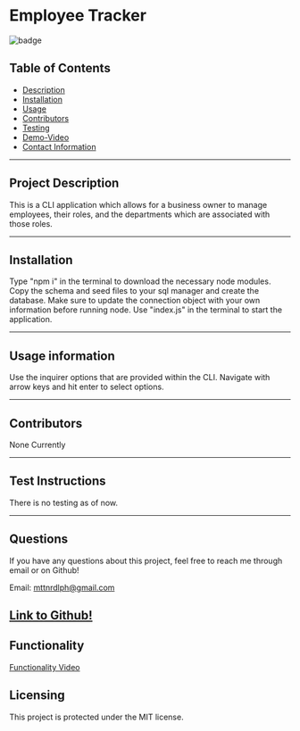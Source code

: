 # Employee Tracker

![badge](https://img.shields.io/badge/License-MIT-brightgreen)

## Table of Contents

- [Description](#project-description)
- [Installation](#installation)
- [Usage](#usage-information)
- [Contributors](#contributors)
- [Testing](#test-instructions)
- [Demo-Video](#functionality)
- [Contact Information](#questions)

---

## Project Description

This is a CLI application which allows for a business owner to manage employees, their roles, and the departments which are associated with those roles.

---

## Installation

Type "npm i" in the terminal to download the necessary node modules. Copy the schema and seed files to your sql manager and create the database. Make sure to update the connection object with your own information before running node. Use "index.js" in the terminal to start the application.

---

## Usage information

Use the inquirer options that are provided within the CLI. Navigate with arrow keys and hit enter to select options.

---

## Contributors

None Currently

---

## Test Instructions

There is no testing as of now.

---

## Questions

If you have any questions about this project, feel free to reach me through email or on Github!

Email: mttnrdlph@gmail.com

## [Link to Github!](https://github.com/RobeandHat)

## Functionality

[Functionality Video](https://drive.google.com/file/d/1Ld2TwEcyNBBSN3LWnun9RNSGrtFscq7G/view)

## Licensing

This project is protected under the MIT license.
